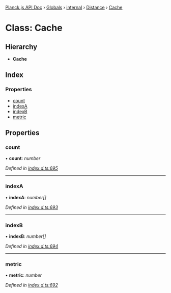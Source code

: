 [Planck.js API Doc](../README.md) › [Globals](../globals.md) › [internal](../modules/internal.md) › [Distance](../modules/internal.distance.md) › [Cache](internal.distance.cache.md)

# Class: Cache

## Hierarchy

* **Cache**

## Index

### Properties

* [count](internal.distance.cache.md#count)
* [indexA](internal.distance.cache.md#indexa)
* [indexB](internal.distance.cache.md#indexb)
* [metric](internal.distance.cache.md#metric)

## Properties

###  count

• **count**: *number*

*Defined in [index.d.ts:695](https://github.com/shakiba/planck.js/blob/038d425/lib/index.d.ts#L695)*

___

###  indexA

• **indexA**: *number[]*

*Defined in [index.d.ts:693](https://github.com/shakiba/planck.js/blob/038d425/lib/index.d.ts#L693)*

___

###  indexB

• **indexB**: *number[]*

*Defined in [index.d.ts:694](https://github.com/shakiba/planck.js/blob/038d425/lib/index.d.ts#L694)*

___

###  metric

• **metric**: *number*

*Defined in [index.d.ts:692](https://github.com/shakiba/planck.js/blob/038d425/lib/index.d.ts#L692)*

